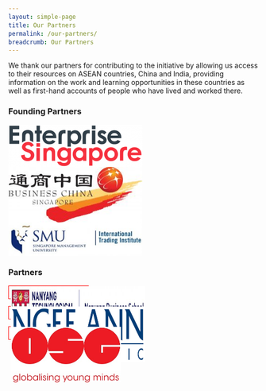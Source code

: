 ```yaml
---
layout: simple-page
title: Our Partners
permalink: /our-partners/
breadcrumb: Our Partners
---
```

<style>
.frame {
    height: 25px;      /* equals max image height */
    width: 160px;
    border: 1px solid red;
    white-space: nowrap;
    
    text-align: center; margin: 1em 0;
}

.helper {
    display: inline-block;
    height: 100%;
    vertical-align: middle;
}

img {
    vertical-align: middle;
    max-height: 112px;
    max-width: 270px;
}
</style>

We thank our partners for contributing to the initiative by allowing us access to their resources on ASEAN countries, China and India, providing information on the work and learning opportunities in these countries as well as first-hand accounts of people who have lived and worked there.

<h3>Founding Partners</h3>
<div>
	<div class="row is-multiline">
		<div class="col is-one-third-desktop is-one-third-tablet">
			<a href="https://www.enterprisesg.gov.sg/"><img src="/images/partners/Enterprise-SG-logo-270x85-1.png" alt="EnterpriseSG" style="width:100%;"></a>
		</div>
		<div class="col is-one-third-desktop is-one-third-tablet">
			<a href="http://www.businesschina.org.sg/en.php"><img src="/images/partners/BC-Logo-White-BG-270x113-1.jpg" alt="Business China Singapore" style="width:100%;"></a>
		</div>
		<div class="col is-one-third-desktop is-one-third-tablet">
			<a href="http://iti.smu.edu.sg/"><img src="/images/partners/SMU-logo-370x93-1.jpg" alt="Singapore Management Univserity International Trading Institute" style="width:100%;"></a>
		</div>
	</div>
</div>

<h3>Partners</h3>
<div>
	<div class="row is-multiline">
		<div class="col is-one-third-desktop is-one-third-tablet">
			<div class="frame">
				<span class="helper"></span>
				<a href="http://www.nbs.ntu.edu.sg/Pages/default.aspx"><img src="/images/partners/NBS_color-740x138.jpg" alt="Nanyang Business School" style="height:112px;"></a>
			</div>
		</div>
		<div class="col is-one-third-desktop is-one-third-tablet">
			<div class="frame">
				<span class="helper"></span>
				<a href="https://www.np.edu.sg/Pages/default.aspx"><img src="/images/partners/Ngee-Ann-Poly-logo.png" alt="Singapore Polytechnic" style="height:112px;"></a>
			</div>
		</div>
		<div class="col is-one-third-desktop is-one-third-tablet">
			<div class="frame">
				<span class="helper"></span>
				<a href="https://www.osg.sg/"><img src="/images/partners/OSG-Logo-RED-Transparent-Small.jpg" alt="Globalising Young Minds" style="height:112px;"></a>
			</div>
		</div>
	</div>
</div>